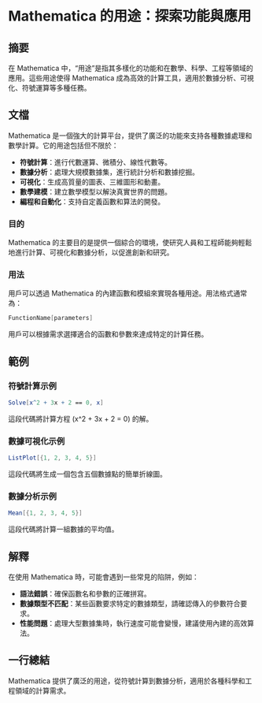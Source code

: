<!--
Meta Description: # Mathematica 的用途：探索功能與應用 ## 摘要 在 Mathematica 中，“用途”是指其多樣化的功能和在數學、科學、工程等領域的應用。這些用途使得 Mathematica 成為高效的計算工具，適用於數據分析、可視化、符號運算等多種任務。 ## 文檔 Mathematica 是一...
Meta Keywords: mathematica, 可視化, 的用途, 探索功能與應用, 是指其多樣化的功能和在數學
-->

# Mathematica 的用途：探索功能與應用

## 摘要
在 Mathematica 中，“用途”是指其多樣化的功能和在數學、科學、工程等領域的應用。這些用途使得 Mathematica 成為高效的計算工具，適用於數據分析、可視化、符號運算等多種任務。

## 文檔
Mathematica 是一個強大的計算平台，提供了廣泛的功能來支持各種數據處理和數學計算。它的用途包括但不限於：

- **符號計算**：進行代數運算、微積分、線性代數等。
- **數據分析**：處理大規模數據集，進行統計分析和數據挖掘。
- **可視化**：生成高質量的圖表、三維圖形和動畫。
- **數學建模**：建立數學模型以解決真實世界的問題。
- **編程和自動化**：支持自定義函數和算法的開發。

### 目的
Mathematica 的主要目的是提供一個綜合的環境，使研究人員和工程師能夠輕鬆地進行計算、可視化和數據分析，以促進創新和研究。

### 用法
用戶可以透過 Mathematica 的內建函數和模組來實現各種用途。用法格式通常為：
```mathematica
FunctionName[parameters]
```
用戶可以根據需求選擇適合的函數和參數來達成特定的計算任務。

## 範例
### 符號計算示例
```mathematica
Solve[x^2 + 3x + 2 == 0, x]
```
這段代碼將計算方程 \(x^2 + 3x + 2 = 0\) 的解。

### 數據可視化示例
```mathematica
ListPlot[{1, 2, 3, 4, 5}]
```
這段代碼將生成一個包含五個數據點的簡單折線圖。

### 數據分析示例
```mathematica
Mean[{1, 2, 3, 4, 5}]
```
這段代碼將計算一組數據的平均值。

## 解釋
在使用 Mathematica 時，可能會遇到一些常見的陷阱，例如：

- **語法錯誤**：確保函數名和參數的正確拼寫。
- **數據類型不匹配**：某些函數要求特定的數據類型，請確認傳入的參數符合要求。
- **性能問題**：處理大型數據集時，執行速度可能會變慢，建議使用內建的高效算法。

## 一行總結
Mathematica 提供了廣泛的用途，從符號計算到數據分析，適用於各種科學和工程領域的計算需求。